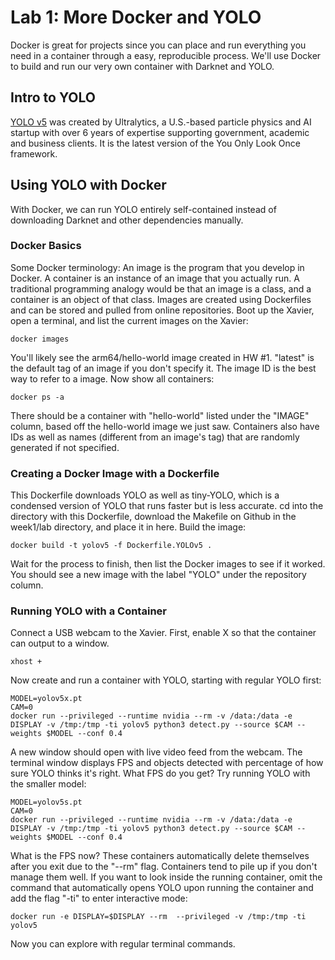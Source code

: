 # Lab 1: More Docker and YOLO

Docker is great for projects since you can place and run everything you need in a container through a easy, reproducible process. We'll use Docker to build and run our very own container with Darknet and YOLO.

## Intro to YOLO
[YOLO v5](https://github.com/ultralytics/YOLOv5) was created by Ultralytics, a U.S.-based particle physics and AI startup with over 6 years of expertise supporting government, academic and business clients. It is the latest version of the You Only Look Once framework.
 

## Using YOLO with Docker
With Docker, we can run YOLO entirely self-contained instead of downloading Darknet and other dependencies manually.

### Docker Basics
Some Docker terminology: An image is the program that you develop in Docker. A container is an instance of an image that you actually run. A traditional programming analogy would be that an image is a class, and a container is an object of that class. Images are created using Dockerfiles and can be stored and pulled from online repositories. Boot up the Xavier, open a terminal, and list the current images on the Xavier:

```
docker images
```
You'll likely see the arm64/hello-world image created in HW #1. "latest" is the default tag of an image if you don't specify it. The image ID is the best way to refer to a image. Now show all containers:

```
docker ps -a
```
There should be a container with "hello-world" listed under the "IMAGE" column, based off the hello-world image we just saw. Containers also have IDs as well as names (different from an image's tag) that are randomly generated if not specified.

### Creating a Docker Image with a Dockerfile
This Dockerfile downloads YOLO as well as tiny-YOLO, which is a condensed version of YOLO that runs faster but is less accurate. cd into the directory with this Dockerfile, download the Makefile on Github in the week1/lab directory, and place it in here. Build the image:

```
docker build -t yolov5 -f Dockerfile.YOLOv5 .
```
Wait for the process to finish, then list the Docker images to see if it worked. You should see a new image with the label "YOLO" under the repository column.

### Running YOLO with a Container
Connect a USB webcam to the Xavier. First, enable X so that the container can output to a window.

```
xhost +
```
Now create and run a container with YOLO, starting with regular YOLO first:

```
MODEL=yolov5x.pt
CAM=0
docker run --privileged --runtime nvidia --rm -v /data:/data -e DISPLAY -v /tmp:/tmp -ti yolov5 python3 detect.py --source $CAM --weights $MODEL --conf 0.4
```

A new window should open with live video feed from the webcam. The terminal window displays FPS and objects detected with percentage of how sure YOLO thinks it's right. What FPS do you get? Try running YOLO with the smaller model:

```
MODEL=yolov5s.pt
CAM=0
docker run --privileged --runtime nvidia --rm -v /data:/data -e DISPLAY -v /tmp:/tmp -ti yolov5 python3 detect.py --source $CAM --weights $MODEL --conf 0.4
```
What is the FPS now?
These containers automatically delete themselves after you exit due to the "--rm" flag. Containers tend to pile up if you don't manage them well. If you want to look inside the running container, omit the command that automatically opens YOLO upon running the container and add the flag "-ti" to enter interactive mode:

```
docker run -e DISPLAY=$DISPLAY --rm  --privileged -v /tmp:/tmp -ti yolov5
```
Now you can explore with regular terminal commands.

